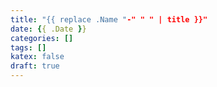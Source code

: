 ```yaml
---
title: "{{ replace .Name "-" " " | title }}"
date: {{ .Date }}
categories: []
tags: []
katex: false
draft: true
---
```


<!--more-->
